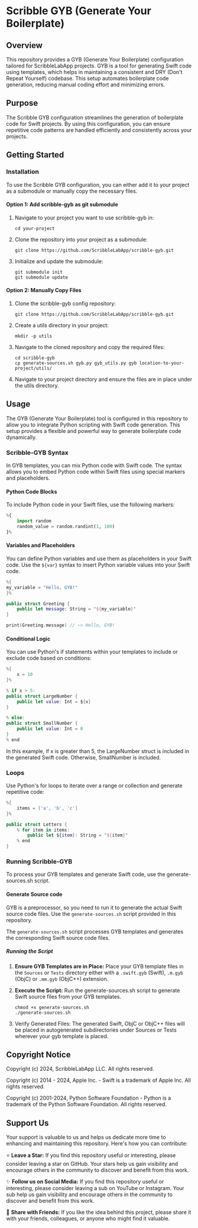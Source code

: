 # Scribble GYB (Generate Your Boilerplate)

## Overview

This repository provides a GYB (Generate Your Boilerplate) configuration tailored for ScribbleLabApp projects. GYB is a tool for generating Swift code using templates, which helps in maintaining a consistent and DRY (Don't Repeat Yourself) codebase. This setup automates boilerplate code generation, reducing manual coding effort and minimizing errors.

## Purpose 

The Scribble GYB configuration streamlines the generation of boilerplate code for Swift projects. By using this configuration, you can ensure repetitive code patterns are handled efficiently and consistently across your projects.

## Getting Started

### Installation

To use the Scribble GYB configuration, you can either add it to your project as a submodule or manually copy the necessary files.

#### Option 1: Add scribble-gyb as git submodule

1. Navigate to your project you want to use scribble-gyb in:

   ```shell
   cd your-project
   ```

2. Clone the repository into your project as a submodule:

    ```shell
    git clone https://github.com/ScribbleLabApp/scribble-gyb.git
    ```
3. Initialize and update the submodule:
    
    ```shell
    git submodule init
    git submodule update
    ```

#### Option 2: Manually Copy Files

1. Clone the scribble-gyb config repository:

    ```shell
    git clone https://github.com/ScribbleLabApp/scribble-gyb.git
    ```

2. Create a utils directory in your project:   
   ```shell
   mkdir -p utils
   ```

3. Navigate to the cloned repository and copy the required files:

   ```shell
   cd scribble-gyb
   cp generate-sources.sh gyb.py gyb_utils.py gyb location-to-your-project/utils/
   ```

4. Navigate to your project directory and ensure the files are in place under the utils directory.

## Usage

The GYB (Generate Your Boilerplate) tool is configured in this repository to allow you to integrate Python scripting with Swift code generation. This setup provides a flexible and powerful way to generate boilerplate code dynamically.

### Scribble-GYB Syntax

In GYB templates, you can mix Python code with Swift code. The syntax allows you to embed Python code within Swift files using special markers and placeholders.

#### Python Code Blocks

To include Python code in your Swift files, use the following markers:

```python
%{
    import random
    random_value = random.randint(1, 100)
}%
```

#### Variables and Placeholders

You can define Python variables and use them as placeholders in your Swift code. Use the `${var}` syntax to insert Python variable values into your Swift code.

```swift
%{
my_variable = "Hello, GYB!"
}%

public struct Greeting {
    public let message: String = "${my_variable}"
}

print(Greeting.message) // ~> Hello, GYB!
```

#### Conditional Logic

You can use Python's if statements within your templates to include or exclude code based on conditions:

```swift
%{
    x = 10
}%

% if x > 5:
public struct LargeNumber {
    public let value: Int = ${x}
}

% else:
public struct SmallNumber {
    public let value: Int = 0
}
% end
```

In this example, if x is greater than 5, the LargeNumber struct is included in the generated Swift code. Otherwise, SmallNumber is included.

### Loops

Use Python's for loops to iterate over a range or collection and generate repetitive code:

```swift
%{
    items = ['a', 'b', 'c']
}%

public struct Letters {
    % for item in items:
        public let ${item}: String = "${item}"
    % end
}
```

### Running Scribble-GYB

To process your GYB templates and generate Swift code, use the generate-sources.sh script.

#### Generate Source code

GYB is a preprocessor, so you need to run it to generate the actual Swift source code files. Use the `generate-sources.sh` script provided in this repository.

The `generate-sources.sh` script processes GYB templates and generates the corresponding Swift source code files.

##### Running the Script

1. **Ensure GYB Templates are in Place:** Place your GYB template files in the `Sources` or `Tests` directory either with a `.swift.gyb` (Swift), `.m.gyb` (ObjC) or `.mm.gyb` (ObjC++) extension.

2. **Execute the Script:** Run the generate-sources.sh script to generate Swift source files from your GYB templates.

    ```shell
    chmod +x generate-sources.sh
    ./generate-sources.sh
    ```

3. Verify Generated Files: The generated Swift, ObjC or ObjC++ files will be placed in autogenerated subdirectories under Sources or Tests wherever your gyb template is placed.

## Copyright Notice

Copyright (c) 2024, ScribbleLabApp LLC. All rights reserved.

Copyright (c) 2014 - 2024, Apple Inc. -
Swift is a trademark of Apple Inc. All rights reserved.

Copyright (c) 2001-2024, Python Software Foundation -
Python is a trademark of the Python Software Foundation. All rights reserved.

## Support Us

Your support is valuable to us and helps us dedicate more time to enhancing and maintaining this repository. Here's how you can contribute:

⭐️ **Leave a Star:** If you find this repository useful or interesting, please consider leaving a star on GitHub. Your stars help us gain visibility and encourage others in the community to discover and benefit from this work.

✨ **Follow us on Social Media:** If you find this repository useful or interesting, please consider leaving a sub on YouTube or Instagram. Your sub help us gain visibility and encourage others in the community to discover and benefit from this work.

📲 **Share with Friends:** If you like the idea behind this project, please share it with your friends, colleagues, or anyone who might find it valuable.